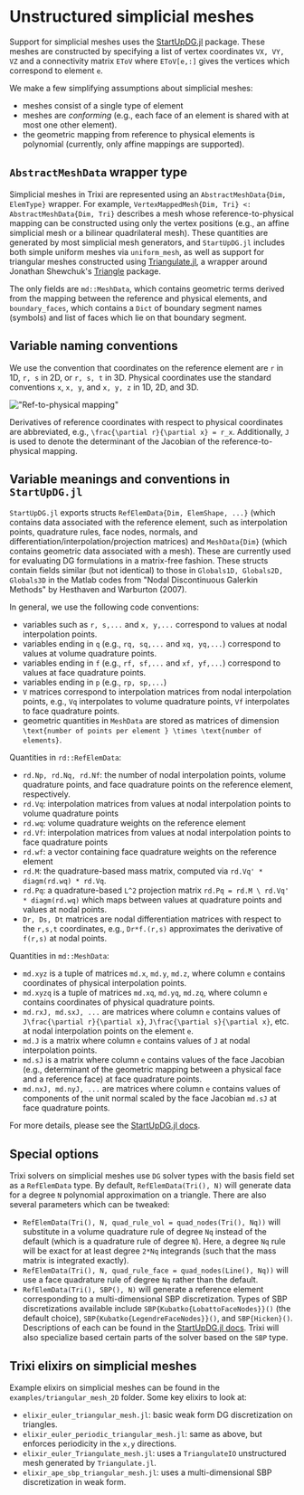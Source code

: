 # Unstructured simplicial meshes

Support for simplicial meshes uses the [StartUpDG.jl](https://github.com/jlchan/StartUpDG.jl) package. These meshes are constructed by specifying a list of vertex coordinates `VX, VY, VZ` and a connectivity matrix `EToV` where `EToV[e,:]` gives the vertices which correspond to element `e`. 

We make a few simplifying assumptions about simplicial meshes:
* meshes consist of a single type of element
* meshes are _conforming_ (e.g., each face of an element is shared with at most one other element). 
* the geometric mapping from reference to physical elements is polynomial (currently, only affine mappings are supported).

## `AbstractMeshData` wrapper type

Simplicial meshes in Trixi are represented using an `AbstractMeshData{Dim, ElemType}` wrapper. For example, `VertexMappedMesh{Dim, Tri} <: AbstractMeshData{Dim, Tri}` describes a mesh whose reference-to-physical mapping can be constructed using only the vertex positions (e.g., an affine simplicial mesh or a bilinear quadrilateral mesh). These quantities are generated by most simplicial mesh generators, and `StartUpDG.jl` includes both simple uniform meshes via `uniform_mesh`, as well as support for triangular meshes constructed using [Triangulate.jl](https://github.com/JuliaGeometry/Triangulate.jl), a wrapper around Jonathan Shewchuk's [Triangle](https://www.cs.cmu.edu/~quake/triangle.html) package.

The only fields are `md::MeshData`, which contains geometric terms derived from the mapping between the reference and physical elements, and `boundary_faces`, which contains a `Dict` of boundary segment names (symbols) and list of faces which lie on that boundary segment. 

## Variable naming conventions

We use the convention that coordinates on the reference element are ``r`` in 1D, ``r, s`` in 2D, or ``r, s, t`` in 3D. Physical coordinates use the standard conventions ``x``, ``x, y``, and ``x, y, z`` in 1D, 2D, and 3D. 

!["Ref-to-physical mapping"](https://jlchan.github.io/StartUpDG.jl/dev/assets/mapping_diagram.png)

Derivatives of reference coordinates with respect to physical coordinates are abbreviated, e.g., ``\frac{\partial r}{\partial x} = r_x``. Additionally, ``J`` is used to denote the determinant of the Jacobian of the reference-to-physical mapping. 

## Variable meanings and conventions in `StartUpDG.jl`

`StartUpDG.jl` exports structs `RefElemData{Dim, ElemShape, ...}` (which contains data associated with the reference element, such as interpolation points, quadrature rules, face nodes, normals, and differentiation/interpolation/projection matrices) and `MeshData{Dim}` (which contains geometric data associated with a mesh). These are currently used for evaluating DG formulations in a matrix-free fashion. These structs contain fields similar (but not identical) to those in `Globals1D, Globals2D, Globals3D` in the Matlab codes from "Nodal Discontinuous Galerkin Methods" by Hesthaven and Warburton (2007). 

In general, we use the following code conventions:
* variables such as `r, s,...` and `x, y,...` correspond to values at nodal interpolation points. 
* variables ending in `q` (e.g., `rq, sq,...` and `xq, yq,...`) correspond to values at volume quadrature points. 
* variables ending in `f` (e.g., `rf, sf,...` and `xf, yf,...`) correspond to values at face quadrature points. 
* variables ending in `p` (e.g., `rp, sp,...`)
* `V` matrices correspond to interpolation matrices from nodal interpolation points, e.g., `Vq` interpolates to volume quadrature points, `Vf` interpolates to face quadrature points. 
* geometric quantities in `MeshData` are stored as matrices of dimension ``\text{number of points per element } \times \text{number of elements}``. 

Quantities in `rd::RefElemData`: 
* `rd.Np, rd.Nq, rd.Nf`: the number of nodal interpolation points, volume quadrature points, and face quadrature points on the reference element, respectively. 
* `rd.Vq`: interpolation matrices from values at nodal interpolation points to volume quadrature points
* `rd.wq`: volume quadrature weights on the reference element
* `rd.Vf`: interpolation matrices from values at nodal interpolation points to face quadrature points
* `rd.wf`: a vector containing face quadrature weights on the reference element
* `rd.M`: the quadrature-based mass matrix, computed via `rd.Vq' * diagm(rd.wq) * rd.Vq`.
* `rd.Pq`: a quadrature-based ``L^2`` projection matrix `rd.Pq = rd.M \ rd.Vq' * diagm(rd.wq)` which maps between values at quadrature points and values at nodal points. 
* `Dr, Ds, Dt` matrices are nodal differentiation matrices with respect to the ``r,s,t`` coordinates, e.g., `Dr*f.(r,s)` approximates the derivative of ``f(r,s)`` at nodal points. 

Quantities in `md::MeshData`: 
* `md.xyz` is a tuple of matrices `md.x`, `md.y`, `md.z`, where column `e` contains coordinates of physical interpolation points. 
* `md.xyzq` is a tuple of matrices `md.xq`, `md.yq`, `md.zq`, where column `e` contains coordinates of physical quadrature points. 
* `md.rxJ, md.sxJ, ...` are matrices where column `e` contains values of ``J\frac{\partial r}{\partial x}``, ``J\frac{\partial s}{\partial x}``, etc. at nodal interpolation points on the element `e`.
* `md.J` is a matrix where column `e` contains values of ``J`` at nodal interpolation points.
* `md.sJ` is a matrix where column `e` contains values of the face Jacobian (e.g., determinant of the geometric mapping between a physical face and a reference face) at face quadrature points.
* `md.nxJ, md.nyJ, ...` are matrices where column `e` contains values of components of the unit normal scaled by the face Jacobian `md.sJ` at face quadrature points.

For more details, please see the [StartUpDG.jl docs](https://jlchan.github.io/StartUpDG.jl/dev/). 
## Special options

Trixi solvers on simplicial meshes use `DG` solver types with the basis field set as a `RefElemData` type. By default, `RefElemData(Tri(), N)` will generate data for a degree ``N`` polynomial approximation on a triangle. There are also several parameters which can be tweaked:

* `RefElemData(Tri(), N, quad_rule_vol = quad_nodes(Tri(), Nq))` will substitute in a volume quadrature rule of degree `Nq` instead of the default (which is a quadrature rule of degree `N`). Here, a degree `Nq` rule will be exact for at least degree `2*Nq` integrands (such that the mass matrix is integrated exactly).
* `RefElemData(Tri(), N, quad_rule_face = quad_nodes(Line(), Nq))` will use a face quadrature rule of degree `Nq` rather than the default. 
* `RefElemData(Tri(), SBP(), N)` will generate a reference element corresponding to a multi-dimensional SBP discretization. Types of SBP discretizations available include `SBP{Kubatko{LobattoFaceNodes}}()` (the default choice), `SBP{Kubatko{LegendreFaceNodes}}()`, and `SBP{Hicken}()`. Descriptions of each can be found in the [StartUpDG.jl docs](https://jlchan.github.io/StartUpDG.jl/dev/RefElemData/#RefElemData-based-on-SBP-finite-differences). Trixi will also specialize based certain parts of the solver based on the `SBP` type. 

## Trixi elixirs on simplicial meshes

Example elixirs on simplicial meshes can be found in the `examples/triangular_mesh_2D` folder. Some key elixirs to look at: 

* `elixir_euler_triangular_mesh.jl`: basic weak form DG discretization on triangles. 
* `elixir_euler_periodic_triangular_mesh.jl`: same as above, but enforces periodicity in the ``x,y`` directions.
* `elixir_euler_Triangulate_mesh.jl`: uses a `TriangulateIO` unstructured mesh generated by `Triangulate.jl`. 
* `elixir_ape_sbp_triangular_mesh.jl`: uses a multi-dimensional SBP discretization in weak form. 